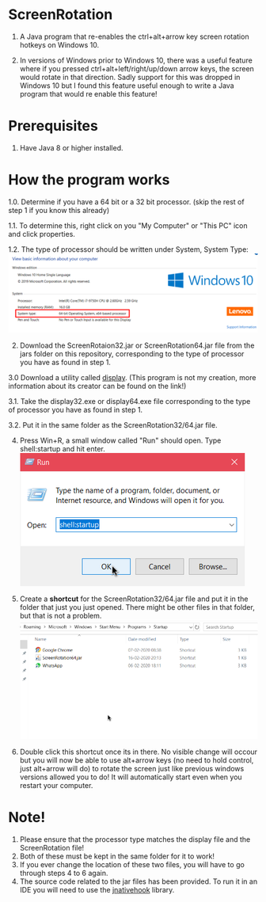 # ScreenRotation
1. A Java program that re-enables the ctrl+alt+arrow key screen rotation hotkeys on Windows 10.

2. In versions of Windows prior to Windows 10, there was a useful feature where if you pressed ctrl+alt+left/right/up/down arrow keys, the screen would rotate in that direction. Sadly support for this was dropped in Windows 10 but I found this feature useful enough to write a Java program that would re enable this feature!

# Prerequisites
1. Have Java 8 or higher installed.

# How the program works

1.0. Determine if you have a 64 bit or a 32 bit processor. (skip the rest of step 1 if you know this already)

1.1. To determine this, right click on you "My Computer" or "This PC" icon and click properties.

1.2. The type of processor should be written under System, System Type:
![Properties Window](https://github.com/Divy1211/ScreenRotation/blob/master/imgs/Properties.png)

2. Download the ScreenRotaion32.jar or ScreenRotation64.jar file from the jars folder on this repository, corresponding to the type of processor you have as found in step 1.

3.0 Download a utility called [display](https://download.cnet.com/Display/3000-2094_4-78037087.html). (This program is not my creation, more information about its creator can be found on the link!)

3.1. Take the display32.exe or display64.exe file corresponding to the type of processor you have as found in step 1.

3.2. Put it in the same folder as the ScreenRotation32/64.jar file.

4. Press Win+R, a small window called "Run" should open. Type shell:startup and hit enter.
![Run Window](https://github.com/Divy1211/ScreenRotation/blob/master/imgs/Run.png)

5. Create a **shortcut** for the ScreenRotation32/64.jar file and put it in the folder that just you just opened. There might be other files in that folder, but that is not a problem.
![Startup Folder](https://github.com/Divy1211/ScreenRotation/blob/master/imgs/Startup.png)

6. Double click this shortcut once its in there. No visible change will occour but you will now be able to use alt+arrow keys (no need to hold control, just alt+arrow will do) to rotate the screen just like previous windows versions allowed you to do! It will automatically start even when you restart your computer.

# Note!
1. Please ensure that the processor type matches the display file and the ScreenRotation file!
2. Both of these must be kept in the same folder for it to work!
3. If you ever change the location of these two files, you will have to go through steps 4 to 6 again.
4. The source code related to the jar files has been provided. To run it in an IDE you will need to use the [jnativehook](https://github.com/kwhat/jnativehook/releases) library.
